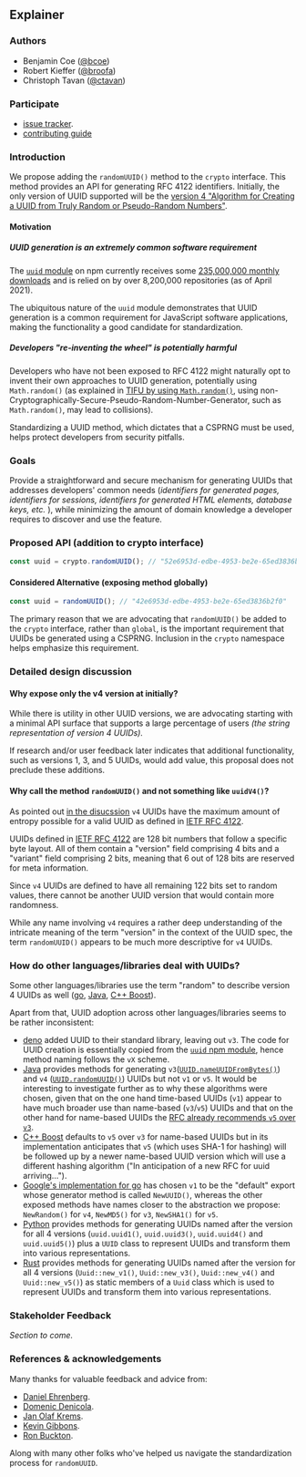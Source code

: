 ## Explainer

### Authors

- Benjamin Coe ([@bcoe](https://github.com/bcoe))
- Robert Kieffer ([@broofa](https://github.com/broofa))
- Christoph Tavan ([@ctavan](https://github.com/ctavan))

### Participate

* [issue tracker](https://github.com/WICG/uuid/issues).
* [contributing guide](https://github.com/WICG/uuid/blob/gh-pages/CONTRIBUTING.md)

### Introduction

We propose adding the `randomUUID()` method to the `crypto` interface. This method
provides an API for generating RFC 4122 identifiers. Initially, the only
version of UUID supported will be the [version 4 "Algorithm for Creating a UUID from Truly Random or Pseudo-Random Numbers"](https://tools.ietf.org/html/rfc4122#section-4.4).

#### Motivation

##### UUID generation is an extremely common software requirement

The [`uuid` module](https://www.npmjs.com/package/uuid) on npm currently receives some
[235,000,000 monthly downloads](https://npm-stat.com/charts.html?package=uuid) and is relied on by over 8,200,000 repositories (as of April 2021).

The ubiquitous nature of the `uuid` module demonstrates that UUID generation is a common
requirement for JavaScript software applications, making the functionality a good candidate for standardization.

##### Developers "re-inventing the wheel" is potentially harmful

Developers who have not been exposed to RFC 4122 might naturally opt to invent their own approaches to UUID generation, potentially using `Math.random()` (as explained in [TIFU by using `Math.random()`][tifu], using non-Cryptographically-Secure-Pseudo-Random-Number-Generator, such
as `Math.random()`, may lead to collisions).

Standardizing a UUID method, which dictates that a CSPRNG must be used, helps protect
developers from security pitfalls.

### Goals

Provide a straightforward and secure mechanism for generating UUIDs that 
addresses developers' common needs (_identifiers for generated pages, identifiers for sessions, identifiers for generated HTML elements, database keys, etc._ ), while
minimizing the amount of domain knowledge a developer requires to discover and
use the feature.

### Proposed API (addition to crypto interface)

```js
const uuid = crypto.randomUUID(); // "52e6953d-edbe-4953-be2e-65ed3836b2f0"
```

#### Considered Alternative (exposing method globally)

```js
const uuid = randomUUID(); // "42e6953d-edbe-4953-be2e-65ed3836b2f0"
```

The primary reason that we are advocating that `randomUUID()` be added to
the `crypto` interface, rather than `global`, is the important requirement
that UUIDs be generated using a CSPRNG. Inclusion in the `crypto` namespace
helps emphasize this requirement.

### Detailed design discussion

#### Why expose only the v4 version at initially?

While there is utility in other UUID versions, we are advocating starting with a minimal API
surface that supports a large percentage of users _(the string representation of version 4 UUIDs)._

If research and/or user feedback later indicates that additional functionality, such as versions 1, 3, and 5 UUIDs, would add value, this proposal does not preclude these additions.

#### Why call the method `randomUUID()` and not something like `uuidV4()`?

As pointed out [in the disucssion](https://github.com/tc39/proposal-uuid/issues/3#issuecomment-544173041) `v4`
UUIDs have the maximum amount of entropy possible for a valid UUID as defined in [IETF RFC
4122][rfc-4122].

UUIDs defined in [IETF RFC 4122][rfc-4122] are 128 bit numbers that follow a specific byte layout. All of them contain a "version" field comprising 4 bits and a "variant" field comprising 2 bits, meaning that 6 out of 128 bits are reserved for meta information.

Since `v4` UUIDs are defined to have all remaining 122 bits set to random values, there cannot be another UUID version that would contain more randomness.

While any name involving `v4` requires a rather deep understanding of the intricate meaning of the term "version" in the context of the UUID spec, the term `randomUUID()` appears to be much more descriptive for `v4` UUIDs.

### How do other languages/libraries deal with UUIDs?

Some other languages/libraries use the term "random" to describe version 4 UUIDs as well
([go](https://godoc.org/github.com/google/uuid#NewRandom),
[Java](<https://docs.oracle.com/javase/10/docs/api/java/util/UUID.html#randomUUID()>),
[C++ Boost](https://www.boost.org/doc/libs/1_71_0/boost/uuid/random_generator.hpp)).

Apart from that, UUID adoption across other languages/libraries seems to be rather inconsistent:

- [deno](https://github.com/denoland/deno/tree/master/std/uuid) added UUID to their standard
  library, leaving out `v3`. The code for UUID creation is essentially copied from the
  [`uuid` npm module](https://github.com/uuidjs/uuid), hence method naming follows the `vX` scheme.
- [Java](https://docs.oracle.com/javase/10/docs/api/java/util/UUID.html) provides methods for
  generating
  `v3`([`UUID.nameUUIDFromBytes()`](<https://docs.oracle.com/javase/10/docs/api/java/util/UUID.html#nameUUIDFromBytes(byte%5B%5D)>))
  and `v4`
  ([`UUID.randomUUID()`](<https://docs.oracle.com/javase/10/docs/api/java/util/UUID.html#randomUUID()>))
  UUIDs but not `v1` or `v5`. It would be interesting to investigate further as to why these
  algorithms were chosen, given that on the one hand time-based UUIDs (`v1`) appear to have much
  broader use than name-based (`v3`/`v5`) UUIDs and that on the other hand for name-based UUIDs the
  [RFC already recommends `v5` over `v3`](https://tools.ietf.org/html/rfc4122#section-4.3).
- [C++ Boost](https://www.boost.org/doc/libs/1_71_0/libs/uuid/doc/uuid.html#boost/uuid/name_generator.hpp)
  defaults to `v5` over `v3` for name-based UUIDs but in its implementation anticipates that `v5`
  (which uses SHA-1 for hashing) will be followed up by a newer name-based UUID version which will
  use a different hashing algorithm ("In anticipation of a new RFC for uuid arriving…").
- [Google's implementation for go](https://godoc.org/github.com/google/uuid#NewUUID) has chosen
  `v1` to be the "default" export whose generator method is called `NewUUID()`, whereas the other
  exposed methods have names closer to the abstraction we propose: `NewRandom()` for `v4`,
  `NewMD5()` for `v3`, `NewSHA1()` for `v5`.
- [Python](https://docs.python.org/3/library/uuid.html) provides methods for generating UUIDs named
  after the version for all 4 versions (`uuid.uuid1()`, `uuid.uuid3()`, `uuid.uuid4()` and
  `uuid.uuid5()`) plus a `UUID` class to represent UUIDs and transform them into various
  representations.
- [Rust](https://docs.rs/uuid/latest/uuid/) provides methods for generating UUIDs named after the
  version for all 4 versions (`Uuid::new_v1()`, `Uuid::new_v3()`, `Uuid::new_v4()` and
  `Uuid::new_v5()`) as static members of a `Uuid` class which is used to represent UUIDs and
  transform them into various representations.

### Stakeholder Feedback

_Section to come._

### References & acknowledgements

Many thanks for valuable feedback and advice from:

* [Daniel Ehrenberg](https://github.com/littledan).
* [Domenic Denicola](https://github.com/domenic).
* [Jan Olaf Krems](https://github.com/jkrems).
* [Kevin Gibbons](https://github.com/bakkot).
* [Ron Buckton](https://github.com/rbuckton).

Along with many other folks who've helped us navigate the standardization
process for `randomUUID`.

[rfc-4122]: https://tools.ietf.org/html/rfc4122
[tifu]: https://medium.com/@betable/tifu-by-using-math-random-f1c308c4fd9d
